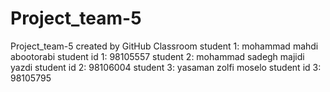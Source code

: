 # Project_team-5
Project_team-5 created by GitHub Classroom
student 1: mohammad mahdi abootorabi
student id 1: 98105557
student 2: mohammad sadegh majidi yazdi
student id 2: 98106004
student 3: yasaman zolfi moselo
student id 3: 98105795
